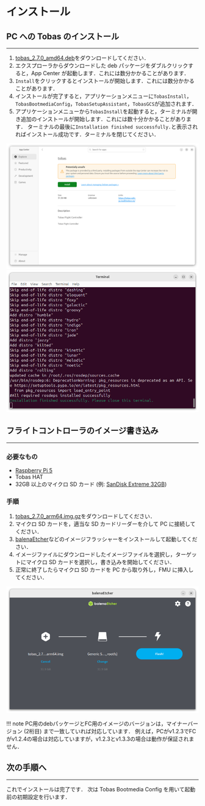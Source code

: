 # インストール

## PC への Tobas のインストール

---

1. <a href=https://drive.google.com/file/d/1c-4ALeUQ1Ot2ZB8eEXENVPNiNxLpBGDG/view target="_blank">tobas_2.7.0_amd64.deb</a>をダウンロードしてください．
1. エクスプローラからダウンロードした deb パッケージをダブルクリックすると，App Center が起動します．これには数分かかることがあります．
1. `Install`をクリックするとインストールが開始します．これには数分かかることがあります．
1. インストールが完了すると，アプリケーションメニューに`TobasInstall`，`TobasBootmediaConfig`，`TobasSetupAssistant`，`TobasGCS`が追加されます．
1. アプリケーションメニューから`TobasInstall`を起動すると，ターミナルが開き追加のインストールが開始します．これには数十分かかることがあります．
   ターミナルの最後に`Installation finished successfully.`と表示されればインストール成功です．ターミナルを閉じてください．

![app_center](resources/installation/app_center.png)
![terminal](resources/installation/terminal.png)

## フライトコントローラのイメージ書き込み

---

### 必要なもの

- <a href=https://www.raspberrypi.com/products/raspberry-pi-5/ target="_blank">Raspberry Pi 5</a>
- Tobas HAT <!-- TODO: ホームページへのリンク -->
- 32GB 以上のマイクロ SD カード (例: <a href=https://shop.sandisk.com/ja-jp/products/memory-cards/microsd-cards/sandisk-extreme-uhs-i-microsd target="_blank">SanDisk Extreme 32GB</a>)

### 手順

1. <a href=https://drive.google.com/file/d/1MjfR1DEoKNEM6cuVDl58FnBEJPLeRhPJ/view target="_blank">tobas_2.7.0_arm64.img.gz</a>をダウンロードしてください．
1. マイクロ SD カードを，適当な SD カードリーダーを介して PC に接続してください．
1. <a href="https://etcher.balena.io/" target="_blank">balenaEtcher</a>などのイメージフラッシャーをインストールして起動してください．
1. イメージファイルにダウンロードしたイメージファイルを選択し，ターゲットにマイクロ SD カードを選択し，書き込みを開始してください．
1. 正常に終了したらマイクロ SD カードを PC から取り外し，FMU に挿入してください．

![balena_etcher](resources/installation/balena_etcher.png)

<!-- prettier-ignore-start -->
!!! note
    PC用のdebパッケージとFC用のイメージのバージョンは，マイナーバージョン (2桁目) まで一致していれば対応しています．
    例えば，PCがv1.2.3でFCがv1.2.4の場合は対応していますが，v1.2.3とv1.3.3の場合は動作が保証されません．
<!-- prettier-ignore-end -->

## 次の手順へ

---

これでインストールは完了です．
次は Tobas Bootmedia Config を用いて起動前の初期設定を行います．
